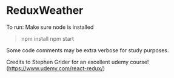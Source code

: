 # ReduxWeather
To run:
Make sure node is installed
> npm install
> npm start

Some code comments may be extra verbose for study purposes.

Credits to Stephen Grider for an excellent udemy course!
(https://www.udemy.com/react-redux/)